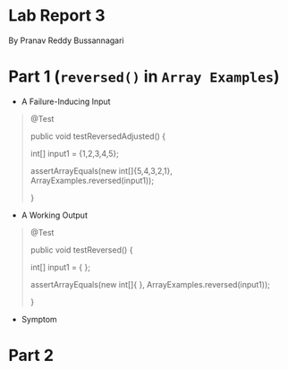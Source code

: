 # **Lab Report 3**
  By Pranav Reddy Bussannagari

# Part 1 (`reversed()` in `Array Examples`)
- A Failure-Inducing Input
> @Test
> 
>  public void testReversedAdjusted() {
> 
>    int[] input1 = {1,2,3,4,5};
> 
>    assertArrayEquals(new int[]{5,4,3,2,1}, ArrayExamples.reversed(input1));
> 
>  }

- A Working Output
> @Test
> 
>  public void testReversed() {
> 
>    int[] input1 = { };
> 
>    assertArrayEquals(new int[]{ }, ArrayExamples.reversed(input1));
> 
>  }

- Symptom

# Part 2
